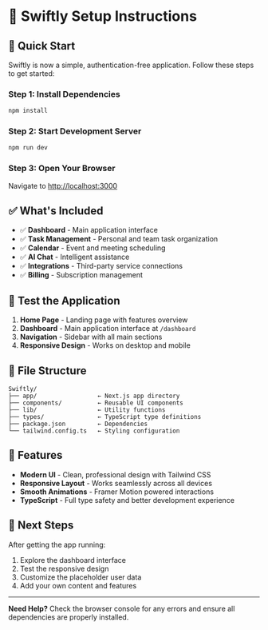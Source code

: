 # 🚀 Swiftly Setup Instructions

## 🎯 **Quick Start**

Swiftly is now a simple, authentication-free application. Follow these steps to get started:

### **Step 1: Install Dependencies**

```bash
npm install
```

### **Step 2: Start Development Server**

```bash
npm run dev
```

### **Step 3: Open Your Browser**

Navigate to [http://localhost:3000](http://localhost:3000)

## ✅ **What's Included**

- ✅ **Dashboard** - Main application interface
- ✅ **Task Management** - Personal and team task organization
- ✅ **Calendar** - Event and meeting scheduling
- ✅ **AI Chat** - Intelligent assistance
- ✅ **Integrations** - Third-party service connections
- ✅ **Billing** - Subscription management

## 🧪 **Test the Application**

1. **Home Page** - Landing page with features overview
2. **Dashboard** - Main application interface at `/dashboard`
3. **Navigation** - Sidebar with all main sections
4. **Responsive Design** - Works on desktop and mobile

## 📁 **File Structure**

```
Swiftly/
├── app/                 ← Next.js app directory
├── components/          ← Reusable UI components
├── lib/                 ← Utility functions
├── types/               ← TypeScript type definitions
├── package.json         ← Dependencies
└── tailwind.config.ts   ← Styling configuration
```

## 🎨 **Features**

- **Modern UI** - Clean, professional design with Tailwind CSS
- **Responsive Layout** - Works seamlessly across all devices
- **Smooth Animations** - Framer Motion powered interactions
- **TypeScript** - Full type safety and better development experience

## 🚀 **Next Steps**

After getting the app running:
1. Explore the dashboard interface
2. Test the responsive design
3. Customize the placeholder user data
4. Add your own content and features

---

**Need Help?** Check the browser console for any errors and ensure all dependencies are properly installed.
